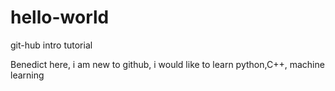 # hello-world
git-hub intro tutorial

Benedict here, i am new to github, i would like to learn python,C++,
machine learning
